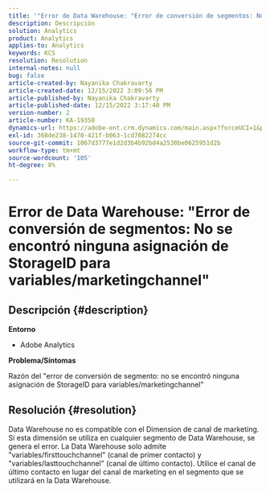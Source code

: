 ```yaml
---
title: '"Error de Data Warehouse: "Error de conversión de segmentos: No se encontró ninguna asignación de StorageID para variables/marketingchannel"'
description: Descripción
solution: Analytics
product: Analytics
applies-to: Analytics
keywords: KCS
resolution: Resolution
internal-notes: null
bug: false
article-created-by: Nayanika Chakravarty
article-created-date: 12/15/2022 3:09:56 PM
article-published-by: Nayanika Chakravarty
article-published-date: 12/15/2022 3:17:40 PM
version-number: 2
article-number: KA-19350
dynamics-url: https://adobe-ent.crm.dynamics.com/main.aspx?forceUCI=1&pagetype=entityrecord&etn=knowledgearticle&id=985b0388-8a7c-ed11-81ac-6045bd006e5a
exl-id: 368de238-1470-421f-b063-1cd7082274cc
source-git-commit: 1067d3777e1d2d3b4b92bd4a2530be0625951d2b
workflow-type: tm+mt
source-wordcount: '105'
ht-degree: 8%

---
```


# Error de Data Warehouse: &quot;Error de conversión de segmentos: No se encontró ninguna asignación de StorageID para variables/marketingchannel&quot;

## Descripción {#description}


<b>Entorno</b>

- Adobe Analytics

<b>Problema/Síntomas</b>

Razón del &quot;error de conversión de segmento: no se encontró ninguna asignación de StorageID para variables/marketingchannel&quot;


## Resolución {#resolution}


Data Warehouse no es compatible con el Dimension de canal de marketing. Si esta dimensión se utiliza en cualquier segmento de Data Warehouse, se genera el error. La Data Warehouse solo admite &quot;variables/firsttouchchannel&quot; (canal de primer contacto) y &quot;variables/lasttouchchannel&quot; (canal de último contacto). Utilice el canal de último contacto en lugar del canal de marketing en el segmento que se utilizará en la Data Warehouse.
